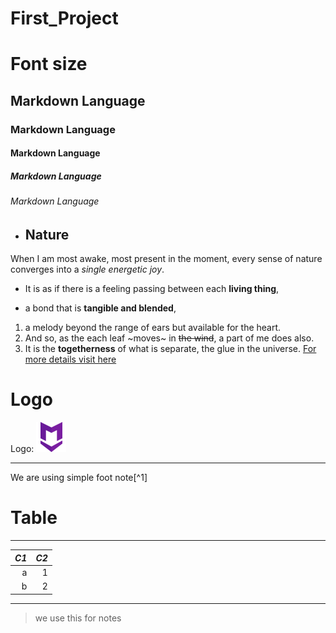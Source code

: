 # First_Project
# Font size
## Markdown Language
### Markdown Language

#### Markdown Language  
##### Markdown Language
###### Markdown Language
*  ## Nature
When I am most awake, most present in the moment,
every sense of nature converges into a *single energetic joy*.
* It is as if there is a feeling passing between each __living thing__, 
+ a bond that is **tangible and blended**,
1. a melody beyond the range of ears but available for the heart.
2. And so, as the each leaf ~moves~ in ~~the wind~~, a part of me does also.
3. It is the **togetherness** of what is separate, the glue in the universe.
[For more details visit here](https://www.google.com)
# Logo
Logo:
![inner text]( https://github.com/adam-p/markdown-here/raw/master/src/common/images/icon48.png)
___
We are using simple foot note[^1]
# Table
***
| *C1* | *C2* |
|-----:|-----:|      
| a    |  1   |
| b    |  2   |
***
> we use this for notes
